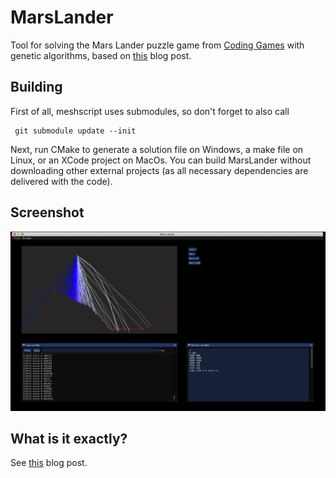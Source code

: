 # MarsLander
Tool for solving the Mars Lander puzzle game from [Coding Games](https://www.codingame.com/ide/puzzle/mars-lander) with genetic algorithms, based on [this](https://www.codingame.com/blog/genetic-algorithm-mars-lander/) blog post.

Building
--------
First of all, meshscript uses submodules, so don't forget to also call

     git submodule update --init

Next, run CMake to generate a solution file on Windows, a make file on Linux, or an XCode project on MacOs.
You can build MarsLander without downloading other external projects (as all necessary dependencies are delivered with the code).

Screenshot
----------
![](images/marslander.png)

What is it exactly?
-------------------
See [this](https://www.codingame.com/blog/genetic-algorithm-mars-lander/) blog post.
